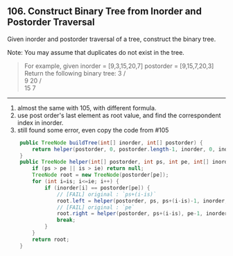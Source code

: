 ## 106. Construct Binary Tree from Inorder and Postorder Traversal

Given inorder and postorder traversal of a tree, construct the binary tree.

Note:
You may assume that duplicates do not exist in the tree.

>For example, given
inorder = [9,3,15,20,7]
postorder = [9,15,7,20,3]
Return the following binary tree:
    3
   / \
  9  20
    /  \
   15   7

----

1. almost the same with 105, with different formula.
2. use post order's last element as root value, and find the correspondent index in inorder.
3. still found some error, even copy the code from #105


```java
    public TreeNode buildTree(int[] inorder, int[] postorder) {
        return helper(postorder, 0, postorder.length-1, inorder, 0, inorder.length-1);
    }
    public TreeNode helper(int[] postorder, int ps, int pe, int[] inorder, int is, int ie) {
        if (ps > pe || is > ie) return null;
        TreeNode root = new TreeNode(postorder[pe]);
        for (int i=is; i<=ie; i++) {
            if (inorder[i] == postorder[pe]) {
                // [FAIL] original : `ps+(i-is)`
                root.left = helper(postorder, ps, ps+(i-is)-1, inorder, is, i-1);
                // [FAIL] original : `pe`
                root.right = helper(postorder, ps+(i-is), pe-1, inorder, i+1, ie);
                break;
            }
        }
        return root;
    }
```